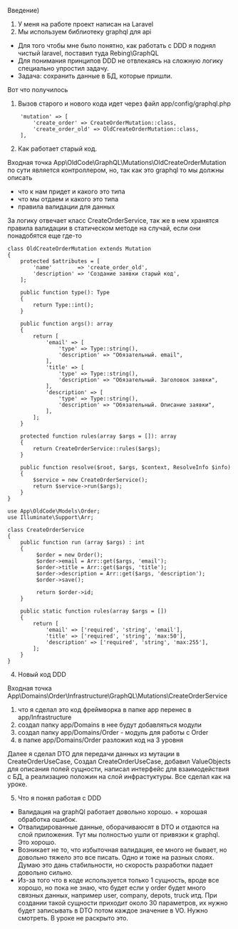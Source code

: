 Введение)

1. У меня на работе проект написан на Laravel
2. Мы используем библиотеку graphql для api

- Для того чтобы мне было понятно, как работать с DDD я поднял чистый laravel, поставил туда Rebing\GraphQL 
- Для понимания принципов DDD не отвлекаясь на сложную логику специально упростил задачу. 
- Задача: сохранить данные в БД, которые пришли.


Вот что получилось
1. Вызов старого и нового кода идет через файл app/config/graphql.php

```
    'mutation' => [
        'create_order' => CreateOrderMutation::class,
        'create_order_old' => OldCreateOrderMutation::class,
    ],
```

2. Как работает старый код.

Входная точка  App\OldCode\GraphQL\Mutations\OldCreateOrderMutation по сути является контроллером,
но, так как это graphql то мы должны описать
 - что к нам придет и какого это типа
 - что мы отдаем и какого это типа
 - правила валидации для данных


За логику отвечает класс CreateOrderService, так же в нем хранятся правила валидации в статическом методе на случай,
если они понадобятся еще где-то

```
class OldCreateOrderMutation extends Mutation
{
    protected $attributes = [
        'name'        => 'create_order_old',
        'description' => 'Создание заявки старый код',
    ];

    public function type(): Type
    {
        return Type::int();
    }

    public function args(): array
    {
        return [
            'email' => [
                'type' => Type::string(),
                'description' => "Обязательный. email",
            ],
            'title' => [
                'type' => Type::string(),
                'description' => "Обязательный. Заголовок заявки",
            ],
            'description' => [
                'type' => Type::string(),
                'description' => "Обязательный. Описание заявки",
            ],
        ];
    }

    protected function rules(array $args = []): array
    {
        return CreateOrderService::rules($args);
    }

    public function resolve($root, $args, $context, ResolveInfo $info)
    {
        $service = new CreateOrderService();
        return $service->run($args);
    }
}
```




```
use App\OldCode\Models\Order;
use Illuminate\Support\Arr;

class CreateOrderService
{
    public function run (array $args) : int
    {
         $order = new Order();
         $order->email = Arr::get($args, 'email');
         $order->title = Arr::get($args, 'title');
         $order->description = Arr::get($args, 'description');
         $order->save();

         return $order->id;
    }

    public static function rules(array $args = [])
    {
        return [
            'email' => ['required', 'string', 'email'],
            'title' => ['required', 'string', 'max:50'],
            'description' => ['required', 'string', 'max:255'],
        ];
    }
}
```

4. Новый код DDD

Входная точка App\Domains\Order\Infrastructure\GraphQL\Mutations\CreateOrderService 

 1) что я сделал это код фреймворка в папке app перенес в app/Infrastructure
 2) создал папку app/Domains в нее будут добавляться модули
 3) создал папку app/Domains/Order - модуль для работы с Order
 4) в папке app/Domains/Order разложил код на 3 уровня

Далее я сделал DTO для передачи данных из мутации в CreateOrderUseCase,
Создал CreateOrderUseCase, добавил ValueObjects для описания полей сущности, написал интерфейс для взаимодействия
с БД, а реализацию положин на слой инфрастуктуры. Все сделал как на уроке.


5. Что я понял работая с DDD
 - Валидация на graphQl работает довольно хорошо. + хорошая обработка ошибок.
 - Отвалидированные данные, оборачиваюсят в DTO и отдаются на слой приложения. Тут мы полностью ушли от привязки к graphql.
Это хорошо. 
 - Возникает не то, что избыточная валидация, ее много не бывает, но довольно тяжело это все писать. Одно и тоже на разных слоях.
Думаю это дань стабильности, но скорость разработки падает довольно сильно.
 - Из-за того что в коде используется только 1 сущность, вроде все хорошо, но пока не знаю, что будет если
у order будет много связных данных, например user, company, depots, truck итд. При создании такой сущности приходит около
30 параметров, их нужно будет записывать в DTO потом каждое значение в VO. Нужно смотреть. В уроке не раскрыто это.
